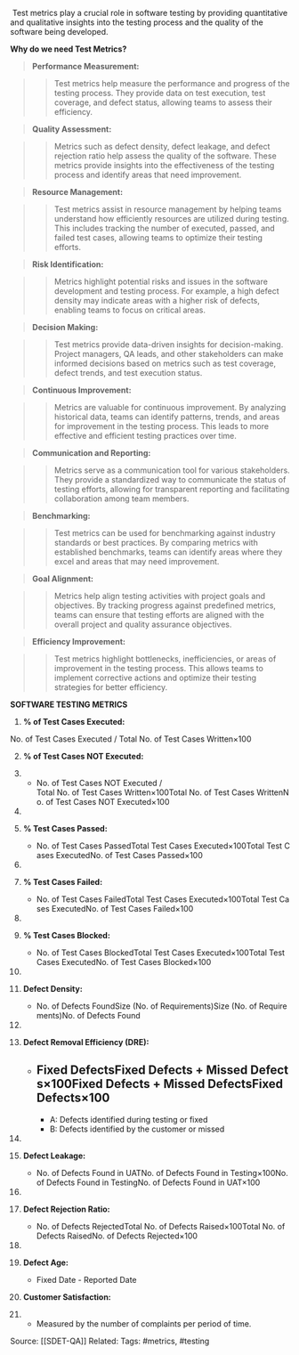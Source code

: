 
 Test metrics play a crucial role in software testing by providing quantitative and qualitative insights into the testing process and the quality of the software being developed. 

**Why do we need Test Metrics?**

> **Performance Measurement:**

> > Test metrics help measure the performance and progress of the testing process. They provide data on test execution, test coverage, and defect status, allowing teams to assess their efficiency.

> **Quality Assessment:**

> > Metrics such as defect density, defect leakage, and defect rejection ratio help assess the quality of the software. These metrics provide insights into the effectiveness of the testing process and identify areas that need improvement.

> **Resource Management:**

> > Test metrics assist in resource management by helping teams understand how efficiently resources are utilized during testing. This includes tracking the number of executed, passed, and failed test cases, allowing teams to optimize their testing efforts.

> **Risk Identification:**

> > Metrics highlight potential risks and issues in the software development and testing process. For example, a high defect density may indicate areas with a higher risk of defects, enabling teams to focus on critical areas.

> **Decision Making:**

> > Test metrics provide data-driven insights for decision-making. Project managers, QA leads, and other stakeholders can make informed decisions based on metrics such as test coverage, defect trends, and test execution status.

> **Continuous Improvement:**

> > Metrics are valuable for continuous improvement. By analyzing historical data, teams can identify patterns, trends, and areas for improvement in the testing process. This leads to more effective and efficient testing practices over time.

> **Communication and Reporting:**

> > Metrics serve as a communication tool for various stakeholders. They provide a standardized way to communicate the status of testing efforts, allowing for transparent reporting and facilitating collaboration among team members.

> **Benchmarking:**

> > Test metrics can be used for benchmarking against industry standards or best practices. By comparing metrics with established benchmarks, teams can identify areas where they excel and areas that may need improvement.

> **Goal Alignment:**

> > Metrics help align testing activities with project goals and objectives. By tracking progress against predefined metrics, teams can ensure that testing efforts are aligned with the overall project and quality assurance objectives.

> **Efficiency Improvement:**

> > Test metrics highlight bottlenecks, inefficiencies, or areas of improvement in the testing process. This allows teams to implement corrective actions and optimize their testing strategies for better efficiency.

**SOFTWARE TESTING METRICS**

1. **% of Test Cases Executed:**

No. of Test Cases Executed / Total No. of Test Cases Written×100

    
2. **% of Test Cases NOT Executed:**
    
4. - No. of Test Cases NOT Executed / Total No. of Test Cases Written×100Total No. of Test Cases WrittenNo. of Test Cases NOT Executed​×100
5.   
    
6. **% Test Cases Passed:**
    
    - No. of Test Cases PassedTotal Test Cases Executed×100Total Test Cases ExecutedNo. of Test Cases Passed​×100
7.   
    
8. **% Test Cases Failed:**
    
    - No. of Test Cases FailedTotal Test Cases Executed×100Total Test Cases ExecutedNo. of Test Cases Failed​×100
9.   
    
10. **% Test Cases Blocked:**
    
    - No. of Test Cases BlockedTotal Test Cases Executed×100Total Test Cases ExecutedNo. of Test Cases Blocked​×100
11.   
    
12. **Defect Density:**
    
    - No. of Defects FoundSize (No. of Requirements)Size (No. of Requirements)No. of Defects Found​
13.   
    
14. **Defect Removal Efficiency (DRE):**
    
    - Fixed DefectsFixed Defects + Missed Defects×100Fixed Defects + Missed DefectsFixed Defects​×100
        -   
            
        - A: Defects identified during testing or fixed
        - B: Defects identified by the customer or missed
15.   
    
16. **Defect Leakage:**
    
    - No. of Defects Found in UATNo. of Defects Found in Testing×100No. of Defects Found in TestingNo. of Defects Found in UAT​×100
17.   
    
18. **Defect Rejection Ratio:**
    
    - No. of Defects RejectedTotal No. of Defects Raised×100Total No. of Defects RaisedNo. of Defects Rejected​×100
19.   
    
20. **Defect Age:**
    
    - Fixed Date - Reported Date
21. **Customer Satisfaction:**
    
22. - Measured by the number of complaints per period of time.





Source: [[SDET-QA]]
Related: 
Tags: #metrics, #testing 





